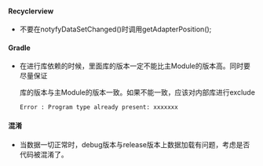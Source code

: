 #### Recyclerview

- 不要在notyfyDataSetChanged()时调用getAdapterPosition();



#### Gradle

- 在进行库依赖的时候，里面库的版本一定不能比主Module的版本高。同时要尽量保证

  库的版本与主Module的版本一致。如果不能一致，应该对内部库进行exclude

  ```
  Error : Program type already present: xxxxxxx
  ```

#### 混淆

- 当数据一切正常时，debug版本与release版本上数据加载有问题，考虑是否代码被混淆了。

